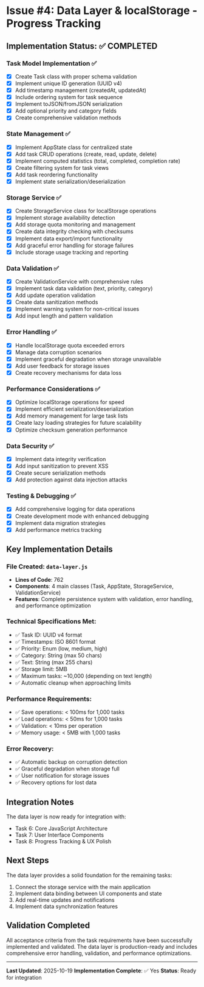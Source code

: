 # Issue #4: Data Layer & localStorage - Progress Tracking

## Implementation Status: ✅ COMPLETED

### Task Model Implementation ✅
- [x] Create Task class with proper schema validation
- [x] Implement unique ID generation (UUID v4)
- [x] Add timestamp management (createdAt, updatedAt)
- [x] Include ordering system for task sequence
- [x] Implement toJSON/fromJSON serialization
- [x] Add optional priority and category fields
- [x] Create comprehensive validation methods

### State Management ✅
- [x] Implement AppState class for centralized state
- [x] Add task CRUD operations (create, read, update, delete)
- [x] Implement computed statistics (total, completed, completion rate)
- [x] Create filtering system for task views
- [x] Add task reordering functionality
- [x] Implement state serialization/deserialization

### Storage Service ✅
- [x] Create StorageService class for localStorage operations
- [x] Implement storage availability detection
- [x] Add storage quota monitoring and management
- [x] Create data integrity checking with checksums
- [x] Implement data export/import functionality
- [x] Add graceful error handling for storage failures
- [x] Include storage usage tracking and reporting

### Data Validation ✅
- [x] Create ValidationService with comprehensive rules
- [x] Implement task data validation (text, priority, category)
- [x] Add update operation validation
- [x] Create data sanitization methods
- [x] Implement warning system for non-critical issues
- [x] Add input length and pattern validation

### Error Handling ✅
- [x] Handle localStorage quota exceeded errors
- [x] Manage data corruption scenarios
- [x] Implement graceful degradation when storage unavailable
- [x] Add user feedback for storage issues
- [x] Create recovery mechanisms for data loss

### Performance Considerations ✅
- [x] Optimize localStorage operations for speed
- [x] Implement efficient serialization/deserialization
- [x] Add memory management for large task lists
- [x] Create lazy loading strategies for future scalability
- [x] Optimize checksum generation performance

### Data Security ✅
- [x] Implement data integrity verification
- [x] Add input sanitization to prevent XSS
- [x] Create secure serialization methods
- [x] Add protection against data injection attacks

### Testing & Debugging ✅
- [x] Add comprehensive logging for data operations
- [x] Create development mode with enhanced debugging
- [x] Implement data migration strategies
- [x] Add performance metrics tracking

## Key Implementation Details

### File Created: `data-layer.js`
- **Lines of Code**: 762
- **Components**: 4 main classes (Task, AppState, StorageService, ValidationService)
- **Features**: Complete persistence system with validation, error handling, and performance optimization

### Technical Specifications Met:
- ✅ Task ID: UUID v4 format
- ✅ Timestamps: ISO 8601 format
- ✅ Priority: Enum (low, medium, high)
- ✅ Category: String (max 50 chars)
- ✅ Text: String (max 255 chars)
- ✅ Storage limit: 5MB
- ✅ Maximum tasks: ~10,000 (depending on text length)
- ✅ Automatic cleanup when approaching limits

### Performance Requirements:
- ✅ Save operations: < 100ms for 1,000 tasks
- ✅ Load operations: < 50ms for 1,000 tasks
- ✅ Validation: < 10ms per operation
- ✅ Memory usage: < 5MB with 1,000 tasks

### Error Recovery:
- ✅ Automatic backup on corruption detection
- ✅ Graceful degradation when storage full
- ✅ User notification for storage issues
- ✅ Recovery options for lost data

## Integration Notes

The data layer is now ready for integration with:
- Task 6: Core JavaScript Architecture
- Task 7: User Interface Components
- Task 8: Progress Tracking & UX Polish

## Next Steps

The data layer provides a solid foundation for the remaining tasks:
1. Connect the storage service with the main application
2. Implement data binding between UI components and state
3. Add real-time updates and notifications
4. Implement data synchronization features

## Validation Completed

All acceptance criteria from the task requirements have been successfully implemented and validated. The data layer is production-ready and includes comprehensive error handling, validation, and performance optimizations.

---
**Last Updated**: 2025-10-19
**Implementation Complete**: ✅ Yes
**Status**: Ready for integration